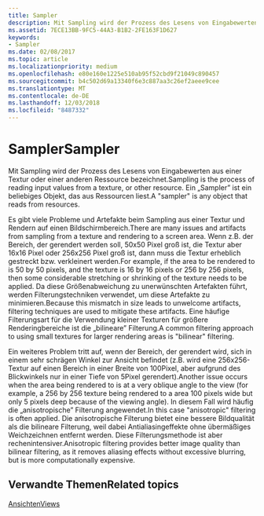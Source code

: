 ```yaml
---
title: Sampler
description: Mit Sampling wird der Prozess des Lesens von Eingabewerten aus einer Textur oder einer anderen Ressource bezeichnet. Ein \ 0034;Sampler \ 0034; ist ein beliebiges Objekt, das aus Ressourcen liest.
ms.assetid: 7ECE13BB-9FC5-44A3-B1B2-2FE163F1D627
keywords:
- Sampler
ms.date: 02/08/2017
ms.topic: article
ms.localizationpriority: medium
ms.openlocfilehash: e80e160e1225e510ab95f52cbd9f21049c890457
ms.sourcegitcommit: b4c502d69a13340f6e3c887aa3c26ef2aeee9cee
ms.translationtype: MT
ms.contentlocale: de-DE
ms.lasthandoff: 12/03/2018
ms.locfileid: "8487332"
---
```

# <a name="sampler"></a><span data-ttu-id="bc2fe-105">Sampler</span><span class="sxs-lookup"><span data-stu-id="bc2fe-105">Sampler</span></span>


<span data-ttu-id="bc2fe-106">Mit Sampling wird der Prozess des Lesens von Eingabewerten aus einer Textur oder einer anderen Ressource bezeichnet.</span><span class="sxs-lookup"><span data-stu-id="bc2fe-106">Sampling is the process of reading input values from a texture, or other resource.</span></span> <span data-ttu-id="bc2fe-107">Ein „Sampler” ist ein beliebiges Objekt, das aus Ressourcen liest.</span><span class="sxs-lookup"><span data-stu-id="bc2fe-107">A "sampler" is any object that reads from resources.</span></span>

<span data-ttu-id="bc2fe-108">Es gibt viele Probleme und Artefakte beim Sampling aus einer Textur und Rendern auf einen Bildschirmbereich.</span><span class="sxs-lookup"><span data-stu-id="bc2fe-108">There are many issues and artifacts from sampling from a texture and rendering to a screen area.</span></span> <span data-ttu-id="bc2fe-109">Wenn z.B. der Bereich, der gerendert werden soll, 50x50 Pixel groß ist, die Textur aber 16x16 Pixel oder 256x256 Pixel groß ist, dann muss die Textur erheblich gestreckt bzw. verkleinert werden.</span><span class="sxs-lookup"><span data-stu-id="bc2fe-109">For example, if the area to be rendered to is 50 by 50 pixels, and the texture is 16 by 16 pixels or 256 by 256 pixels, then some considerable stretching or shrinking of the texture needs to be applied.</span></span> <span data-ttu-id="bc2fe-110">Da diese Größenabweichung zu unerwünschten Artefakten führt, werden Filterungstechniken verwendet, um diese Artefakte zu minimieren.</span><span class="sxs-lookup"><span data-stu-id="bc2fe-110">Because this mismatch in size leads to unwelcome artifacts, filtering techniques are used to mitigate these artifacts.</span></span> <span data-ttu-id="bc2fe-111">Eine häufige Filterungsart für die Verwendung kleiner Texturen für größere Renderingbereiche ist die „bilineare” Filterung.</span><span class="sxs-lookup"><span data-stu-id="bc2fe-111">A common filtering approach to using small textures for larger rendering areas is "bilinear" filtering.</span></span>

<span data-ttu-id="bc2fe-112">Ein weiteres Problem tritt auf, wenn der Bereich, der gerendert wird, sich in einem sehr schrägen Winkel zur Ansicht befindet (z.B. wird eine 256x256-Textur auf einen Bereich in einer Breite von 100Pixel, aber aufgrund des Blickwinkels nur in einer Tiefe von 5Pixel gerendert).</span><span class="sxs-lookup"><span data-stu-id="bc2fe-112">Another issue occurs when the area being rendered to is at a very oblique angle to the view (for example, a 256 by 256 texture being rendered to a area 100 pixels wide but only 5 pixels deep because of the viewing angle).</span></span> <span data-ttu-id="bc2fe-113">In diesem Fall wird häufig die „anisotropische” Filterung angewendet.</span><span class="sxs-lookup"><span data-stu-id="bc2fe-113">In this case "anisotropic" filtering is often applied.</span></span> <span data-ttu-id="bc2fe-114">Die anisotropische Filterung bietet eine bessere Bildqualität als die bilineare Filterung, weil dabei Antialiasingeffekte ohne übermäßiges Weichzeichnen entfernt werden. Diese Filterungsmethode ist aber rechenintensiver.</span><span class="sxs-lookup"><span data-stu-id="bc2fe-114">Anisotropic filtering provides better image quality than bilinear filtering, as it removes aliasing effects without excessive blurring, but is more computationally expensive.</span></span>

## <a name="span-idrelated-topicsspanrelated-topics"></a><span data-ttu-id="bc2fe-115"><span id="related-topics"></span>Verwandte Themen</span><span class="sxs-lookup"><span data-stu-id="bc2fe-115"><span id="related-topics"></span>Related topics</span></span>


[<span data-ttu-id="bc2fe-116">Ansichten</span><span class="sxs-lookup"><span data-stu-id="bc2fe-116">Views</span></span>](views.md)

 

 




